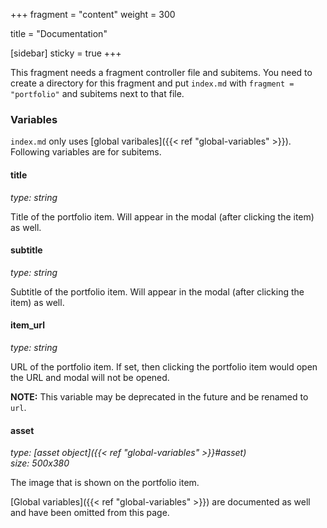 +++
fragment = "content"
weight = 300

title = "Documentation"

[sidebar]
  sticky = true
+++

This fragment needs a fragment controller file and subitems. You need to create a directory for this fragment and put `index.md` with `fragment = "portfolio"` and subitems next to that file.

### Variables

`index.md` only uses [global varibales]({{< ref "global-variables" >}}). Following variables are for subitems.

#### title
*type: string*

Title of the portfolio item. Will appear in the modal (after clicking the item) as well.

#### subtitle
*type: string*

Subtitle of the portfolio item. Will appear in the modal (after clicking the item) as well.

#### item_url
*type: string*

URL of the portfolio item. If set, then clicking the portfolio item would open the URL and modal will not be opened.

**NOTE:** This variable may be deprecated in the future and be renamed to `url`.

#### asset
*type: [asset object]({{< ref "global-variables" >}}#asset)*  
*size: 500x380*

The image that is shown on the portfolio item.

[Global variables]({{< ref "global-variables" >}}) are documented as well and have been omitted from this page.
